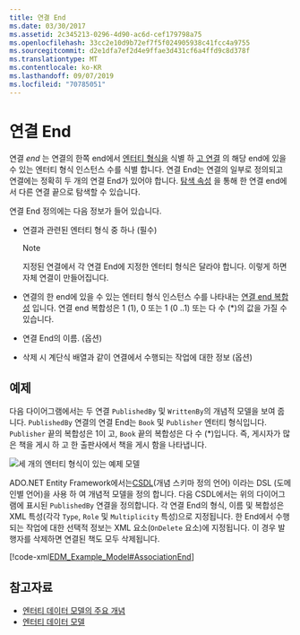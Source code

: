 ```yaml
---
title: 연결 End
ms.date: 03/30/2017
ms.assetid: 2c345213-0296-4d90-ac6d-cef179798a75
ms.openlocfilehash: 33cc2e10d9b72ef7f5f024905938c41fcc4a9755
ms.sourcegitcommit: d2e1dfa7ef2d4e9ffae3d431cf6a4ffd9c8d378f
ms.translationtype: MT
ms.contentlocale: ko-KR
ms.lasthandoff: 09/07/2019
ms.locfileid: "70785051"
---
```

# <a name="association-end"></a>연결 End
연결 *end* 는 연결의 한쪽 end에서 [엔터티 형식을](entity-type.md) 식별 하 [고 연결](association-type.md) 의 해당 end에 있을 수 있는 엔터티 형식 인스턴스 수를 식별 합니다. 연결 End는 연결의 일부로 정의되고 연결에는 정확히 두 개의 연결 End가 있어야 합니다. [탐색 속성](navigation-property.md) 을 통해 한 연결 end에서 다른 연결 끝으로 탐색할 수 있습니다.  
  
 연결 End 정의에는 다음 정보가 들어 있습니다.  
  
- 연결과 관련된 엔터티 형식 중 하나 (필수)  
  
    > [!NOTE]
    > 지정된 연결에서 각 연결 End에 지정한 엔터티 형식은 달라야 합니다. 이렇게 하면 자체 연결이 만들어집니다.  
  
- 연결의 한 end에 있을 수 있는 엔터티 형식 인스턴스 수를 나타내는 [연결 end 복합성](association-end-multiplicity.md) 입니다. 연결 end 복합성은 1 (1), 0 또는 1 (0 ..1) 또는 다 수 (\*)의 값을 가질 수 있습니다.  
  
- 연결 End의 이름. (옵션)  
  
- 삭제 시 계단식 배열과 같이 연결에서 수행되는 작업에 대한 정보 (옵션)  
  
## <a name="example"></a>예제  
 다음 다이어그램에서는 두 연결 `PublishedBy` 및 `WrittenBy`의 개념적 모델을 보여 줍니다. `PublishedBy` 연결의 연결 End는 `Book` 및 `Publisher` 엔터티 형식입니다. `Publisher` 끝의 복합성은 1이 고, `Book` 끝의 복합성은 다 수 (\*)입니다. 즉, 게시자가 많은 책을 게시 하 고 한 출판사에서 책을 게시 함을 나타냅니다.  
  
 ![세 개의 엔터티 형식이 있는 예제 모델](./media/association-end/example-model-three-entity-types.gif)  
  
 ADO.NET Entity Framework에서는[CSDL](./ef/language-reference/csdl-specification.md)(개념 스키마 정의 언어) 이라는 DSL (도메인별 언어)을 사용 하 여 개념적 모델을 정의 합니다. 다음 CSDL에서는 위의 다이어그램에 표시된 `PublishedBy` 연결을 정의합니다. 각 연결 End의 형식, 이름 및 복합성은 XML 특성(각각 `Type`, `Role` 및 `Multiplicity` 특성)으로 지정됩니다. 한 End에서 수행되는 작업에 대한 선택적 정보는 XML 요소(`OnDelete` 요소)에 지정됩니다. 이 경우 발행자를 삭제하면 연결된 책도 모두 삭제됩니다.  
  
 [!code-xml[EDM_Example_Model#AssociationEnd](../../../../samples/snippets/xml/VS_Snippets_Data/edm_example_model/xml/books3.edmx#associationend)]  
  
## <a name="see-also"></a>참고자료

- [엔터티 데이터 모델의 주요 개념](entity-data-model-key-concepts.md)
- [엔터티 데이터 모델](entity-data-model.md)
